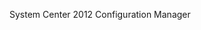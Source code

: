 <Token xmlns:xlink="http://www.w3.org/1999/xlink">System Center 2012 Configuration Manager</Token>

<!--HONumber=May16_HO1-->


